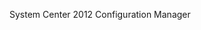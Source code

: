 <Token xmlns:xlink="http://www.w3.org/1999/xlink">System Center 2012 Configuration Manager</Token>

<!--HONumber=May16_HO1-->


